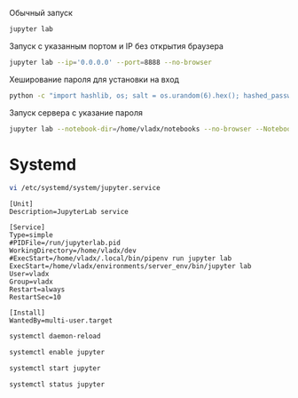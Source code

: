 
Обычный запуск
```bash
jupyter lab
```

Запуск с указанным портом и IP без открытия браузера
```bash
jupyter lab --ip='0.0.0.0' --port=8888 --no-browser
```

Хеширование пароля для установки на вход
```bash
python -c "import hashlib, os; salt = os.urandom(6).hex(); hashed_password = hashlib.sha1(('MY_PASSWORD' + salt).encode('utf-8')).hexdigest(); print(f'sha1:{salt}:{hashed_password}')"
```

Запуск сервера с указание пароля
```bash
jupyter lab --notebook-dir=/home/vladx/notebooks --no-browser --NotebookApp.password='sha1:' --ip='0.0.0.0' --port=8888
```

# Systemd

```bash
vi /etc/systemd/system/jupyter.service  
```

    [Unit]
    Description=JupyterLab service

    [Service]
    Type=simple
    #PIDFile=/run/jupyterlab.pid
    WorkingDirectory=/home/vladx/dev
    #ExecStart=/home/vladx/.local/bin/pipenv run jupyter lab
    ExecStart=/home/vladx/environments/server_env/bin/jupyter lab
    User=vladx
    Group=vladx
    Restart=always
    RestartSec=10

    [Install]
    WantedBy=multi-user.target

```bash
systemctl daemon-reload
```
```bash
systemctl enable jupyter
```
```bash
systemctl start jupyter
```
```bash
systemctl status jupyter 
```